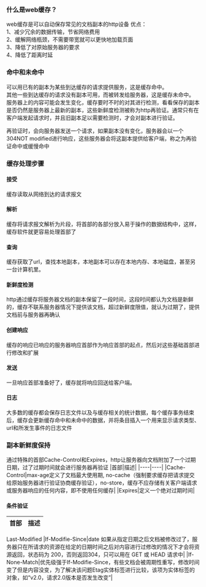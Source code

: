 ### 什么是web缓存？
web缓存是可以自动保存常见的文档副本的http设备
优点：  
1、减少冗余的数据传输，节省网络费用  
2、缓解网络瓶颈，不需要带宽就可以更快地加载页面  
3、降低了对原始服务器的要求  
4、降低了距离时延  

### 命中和未命中
可以用已有的副本为某些到达缓存的请求提供服务，这是缓存命中。  
其他一些到达缓存的请求没有副本可用，而被转发给服务器，这是缓存未命中。
服务器上的内容可能会发生变化，缓存要时不时的对其进行检测，看看保存的副本是否仍然是服务器上最新的副本，这些新鲜度检测被称为http再验证。通常只有在客户端发起请求时，并且旧副本足以需要检测时，才会对副本进行验证。

再验证时，会向服务器发送一个请求，如果副本没有变化，服务器会以一个304NOT modified进行响应，这些服务器会将这副本提供给客户端，称之为再验证命中或缓慢命中

### 缓存处理步骤

#### 接受

缓存读取从网络到达的请求报文

#### 解析

缓存将请求报文解析为片段，将首部的各部分放入易于操作的数据结构中，这样，缓存软件就更容易处理首部了

#### 查询

缓存获取了url，查找本地副本，本地副本可以存在本地内存、本地磁盘，甚至另一台计算机里。

#### 新鲜度检测

http通过缓存将服务器文档的副本保留了一段时间，这段时间都认为文档是新鲜的，缓存不联系服务器情况下提供该文档，超过新鲜度限值，就认为过期了，提供文档前与服务器再确认

#### 创建响应

缓存的响应已响应的服务器响应首部作为响应首部的起点，然后对这些基础首部进行修改和扩展

#### 发送

一旦响应首部准备好了，缓存就将响应回送给客户端。

#### 日志

大多数的缓存都会保存日志文件以及与缓存相关的统计数据，每个缓存事务结束后，缓存会更新缓存命中和未命中的数据，并将条目插入一个用来显示请求类型、url和所发生事件的日志文件

### 副本新鲜度保持

通过特殊的首部Cache-Control和Expires，http让服务器向文档附加了一个过期日期，过了过期时间就会进行服务器再验证
|首部|描述|
|----|----|
|Cache-Control|max-age定义了文档最大使用期, no-cache（强制要求缓存把请求提交给原始服务器进行验证协商缓存验证），no-store，缓存不应存储有关客户端请求或服务器响应的任何内容，即不使用任何缓存|
|Expires|定义一个绝对过期时间|

#### 条件验证

|首部|描述|
|----|----|
Last-Modified 
|If-Modifie-Since|date 如果从指定日期之后文档被修改过了，服务器只在所请求的资源在给定的日期时间之后对内容进行过修改的情况下才会将资源返回，状态码为 200，否则返回304，只可以用在 GET 或 HEAD 请求中|
|If-None-Match|优先级强于If-Modifie-Since，有些文档会被周期性重写，修改时间变了但是内容没变，为了解决该问题Etag实体标签进行比较，该项为实体标签的对象，如“v2.0，请求2.0版本是否发生改变”|